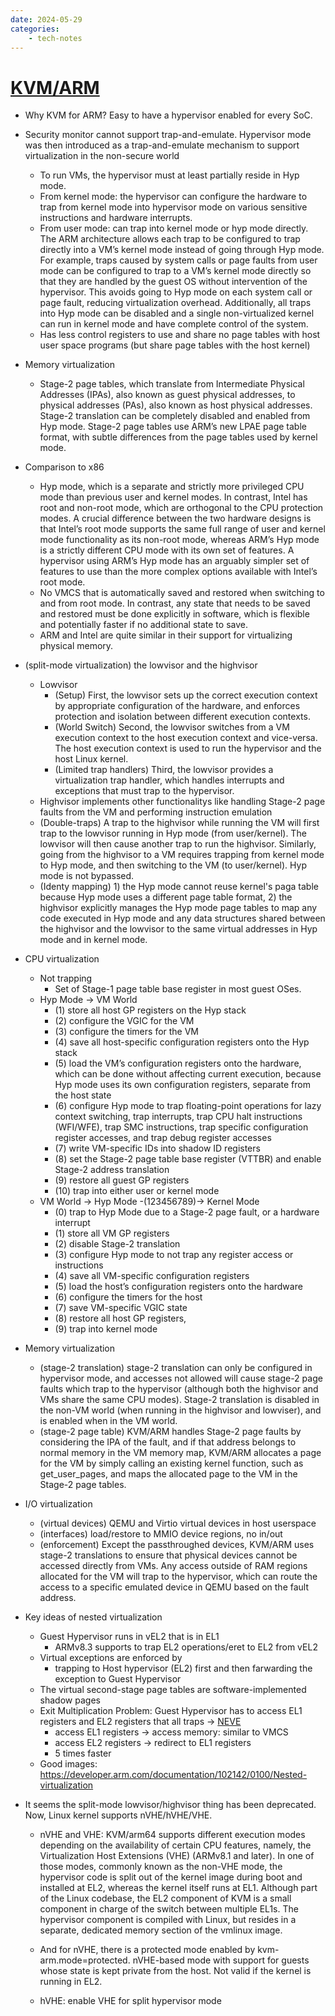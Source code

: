 ```yaml
---
date: 2024-05-29
categories:
    - tech-notes
---
```


# [KVM/ARM](https://dl.acm.org/doi/pdf/10.1145/2644865.2541946)

+ Why KVM for ARM? Easy to have a hypervisor enabled for every SoC.
+ Security monitor cannot support trap-and-emulate. Hypervisor mode was
then introduced as a trap-and-emulate mechanism to support virtualization in
the non-secure world
    + To run VMs, the hypervisor must at least partially reside in Hyp mode.
    + From kernel mode: the hypervisor can configure the hardware to trap
    from kernel mode into hypervisor mode on various sensitive instructions and
    hardware interrupts.
    + From user mode: can trap into kernel mode or hyp mode directly. The ARM
    architecture allows each trap to be configured to trap directly into a VM’s
    kernel mode instead of going through Hyp mode. For example, traps caused by
    system calls or page faults from user mode can be configured to trap to a
    VM’s kernel mode directly so that they are handled by the guest OS without
    intervention of the hypervisor.  This avoids going to Hyp mode on each
    system call or page fault, reducing virtualization overhead. Additionally,
    all traps into Hyp mode can be disabled and a single non-virtualized kernel
    can run in kernel mode and have complete control of the system.
    + Has less control registers to use and share no page tables with host user
    space programs  (but share page tables with the host kernel)
+ Memory virtualization
    + Stage-2 page tables, which translate from Intermediate Physical
    Addresses (IPAs), also known as guest physical addresses, to physical
    addresses (PAs), also known as host physical addresses.  Stage-2
    translation can be completely disabled and enabled from Hyp mode.
    Stage-2 page tables use ARM’s new LPAE page table format, with subtle
    differences from the page tables used by kernel mode.
+ Comparison to x86
    + Hyp mode, which is a separate and strictly more privileged CPU mode
    than previous user and kernel modes. In contrast, Intel has root and
    non-root mode, which are orthogonal to the CPU protection modes. A
    crucial difference between the two hardware designs is that Intel’s root
    mode supports the same full range of user and kernel mode functionality
    as its non-root mode, whereas ARM’s Hyp mode is a strictly different CPU
    mode with its own set of features. A hypervisor using ARM’s Hyp mode
    has an arguably simpler set of features to use than the more complex
    options available with Intel’s root mode.
    + No VMCS that is automatically saved and restored when switching to and
    from root mode. In contrast, any state that needs to be saved and
    restored must be done explicitly in software, which is flexible and
    potentially faster if no additional state to save.
    + ARM and Intel are quite similar in their support for virtualizing
    physical memory.
+ (split-mode virtualization) the lowvisor and the highvisor
    + Lowvisor
        + (Setup) First, the lowvisor sets up the correct execution context by
        appropriate configuration of the hardware, and enforces protection
        and isolation between different execution contexts.
        + (World Switch) Second, the lowvisor switches from a VM execution
        context to the host execution context and vice-versa. The host
        execution context is used to run the hypervisor and the host Linux
        kernel.
        + (Limited trap handlers) Third, the lowvisor provides a
        virtualization trap handler, which handles interrupts and exceptions
        that must trap to the hypervisor.
    + Highvisor implements other functionalitys like handling Stage-2 page
    faults from the VM and performing instruction emulation
    + (Double-traps) A trap to the highvisor while running the VM will first
    trap to the lowvisor running in Hyp mode (from user/kernel). The lowvisor
    will then cause another trap to run the highvisor. Similarly, going from the
    highvisor to a VM requires trapping from kernel mode to Hyp mode, and then
    switching to the VM (to user/kernel). Hyp mode is not bypassed.
    + (Identy mapping) 1) the Hyp mode cannot reuse kernel's paga table because
    Hyp mode uses a different page table format, 2) the highvisor explicitly
    manages the Hyp mode page tables to map any code executed in Hyp mode and
    any data structures shared between the highvisor and the lowvisor to the
    same virtual addresses in Hyp mode and in kernel mode.
+ CPU virtualization
    + Not trapping
        + Set of Stage-1 page table base register
        in most guest OSes.
    + Hyp Mode -> VM World
        + (1) store all host GP registers on the Hyp stack
        + (2) configure the VGIC for the VM
        + (3) configure the timers for the VM
        + (4) save all host-specific configuration registers onto the Hyp stack
        + (5) load the VM’s configuration registers onto the hardware, which can be done without affecting current execution, because Hyp mode uses its own configuration registers, separate from the host state
        + (6) configure Hyp mode to trap floating-point operations for lazy
        context switching, trap interrupts, trap CPU halt instructions
        (WFI/WFE), trap SMC instructions, trap specific configuration register
        accesses, and trap debug register accesses
        + (7) write VM-specific IDs into shadow ID registers
        + (8) set the Stage-2 page table base register (VTTBR) and enable
        Stage-2 address translation
        + (9) restore all guest GP registers
        + (10) trap into either user or kernel mode
    + VM World -> Hyp Mode -(123456789)-> Kernel Mode
        + (0) trap to Hyp Mode due to a Stage-2 page fault, or a hardware interrupt
        + (1) store all VM GP registers
        + (2) disable Stage-2 translation
        + (3) configure Hyp mode to not trap any register access or instructions
        + (4) save all VM-specific configuration registers
        + (5) load the host’s configuration registers onto the hardware
        + (6) configure the timers for the host
        + (7) save VM-specific VGIC state
        + (8) restore all host GP registers,
        + (9) trap into kernel mode
+ Memory virtualization
    + (stage-2 translation) stage-2 translation can only be configured in
    hypervisor mode, and accesses not allowed will cause stage-2 page faults
    which trap to the hypervisor (although both the highvisor and VMs share the
    same CPU modes). Stage-2 translation is disabled in the non-VM world (when
    running in the highvisor and lowviser), and is enabled when in the VM world.
    + (stage-2 page table) KVM/ARM handles Stage-2 page faults by considering
    the IPA of the fault, and if that address belongs to normal memory in the VM
    memory map, KVM/ARM allocates a page for the VM by simply calling an
    existing kernel function, such as get_user_pages, and maps the allocated
    page to the VM in the Stage-2 page tables.
+ I/O virtualization
    + (virtual devices) QEMU and Virtio virtual devices in host userspace
    + (interfaces) load/restore to MMIO device regions, no in/out
    + (enforcement) Except the passthroughed devices, KVM/ARM uses stage-2
    translations to ensure that physical devices cannot be accessed directly
    from VMs. Any access outside of RAM regions allocated for the VM will trap
    to the hypervisor, which can route the access to a specific emulated device
    in QEMU based on the fault address.
+ Key ideas of nested virtualization
    + Guest Hypervisor runs in vEL2 that is in EL1
        + ARMv8.3 supports to trap EL2 operations/eret to EL2 from vEL2
    + Virtual exceptions are enforced by
        + trapping to Host hypervisor (EL2) first and then farwarding the
        exception to Guest Hypervisor
    + The virtual second-stage page tables are software-implemented shadow pages
    + Exit Multiplication Problem: Guest Hypervisor has to access EL1 registers
    and EL2 registers that all traps -> [NEVE](https://dl.acm.org/doi/pdf/10.1145/3132747.3132754)
        + access EL1 registers -> access memory: similar to VMCS
        + access EL2 registers -> redirect to EL1 registers
        + 5 times faster
    + Good images: https://developer.arm.com/documentation/102142/0100/Nested-virtualization

+ It seems the split-mode lowvisor/highvisor thing has been deprecated. Now,
Linux kernel supports nVHE/hVHE/VHE.
    + nVHE and VHE: KVM/arm64 supports different execution modes depending on
    the availability of certain CPU features, namely, the Virtualization Host
    Extensions (VHE) (ARMv8.1 and later). In one of those modes, commonly known
    as the non-VHE mode, the hypervisor code is split out of the kernel image
    during boot and installed at EL2, whereas the kernel itself runs at EL1.
    Although part of the Linux codebase, the EL2 component of KVM is a small
    component in charge of the switch between multiple EL1s.  The hypervisor
    component is compiled with Linux, but resides in a separate, dedicated
    memory section of the vmlinux image.

    + And for nVHE, there is a protected mode enabled by kvm-arm.mode=protected.
    nVHE-based mode with support for guests whose state is kept private from the
    host. Not valid if the kernel is running in EL2.

    + hVHE: enable VHE for split hypervisor mode
